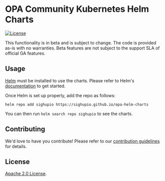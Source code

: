 # OPA Community Kubernetes Helm Charts

[![License](https://img.shields.io/badge/License-Apache%202.0-blue.svg)](https://opensource.org/licenses/Apache-2.0)

This functionality is in beta and is subject to change. The code is provided as-is with no warranties. Beta features are not subject to the support SLA of official GA features.

## Usage

[Helm](https://helm.sh) must be installed to use the charts.
Please refer to Helm's [documentation](https://helm.sh/docs/) to get started.

Once Helm is set up properly, add the repo as follows:

```console
helm repo add sighupio https://sighupio.github.io/opa-helm-charts
```

You can then run `helm search repo sighupio` to see the charts.

## Contributing

<!-- Keep full URL links to repo files because this README syncs from main to gh-pages.  -->
We'd love to have you contribute! Please refer to our [contribution guidelines](<https://github.com/sighupio/opa-helm-charts/blob/main/CONTRIBUTING.md>) for details.

## License

<!-- Keep full URL links to repo files because this README syncs from main to gh-pages.  -->
[Apache 2.0 License](<https://github.com/sighupio/opa-helm-charts/blob/main/LICENSE>).

